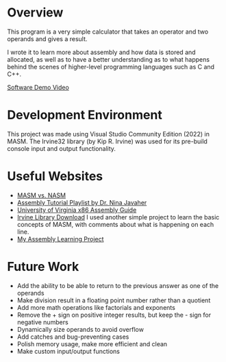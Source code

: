 # Overview

This program is a very simple calculator that takes an operator and two operands and gives a result. 

I wrote it to learn more about assembly and how data is stored and allocated, as well as to have a better understanding as to what happens behind the scenes of higher-level programming languages such as C and C++.

[Software Demo Video](https://youtu.be/03wbhgr9QWM)


# Development Environment

This project was made using Visual Studio Community Edition (2022) in MASM.
The Irvine32 library (by Kip R. Irvine) was used for its pre-build console input and output functionality. 


# Useful Websites

* [MASM vs. NASM](https://www.nasm.us/doc/nasmdoc2.html#section-2.2)
* [Assembly Tutorial Playlist by Dr. Nina Javaher](https://www.youtube.com/playlist?list=PLU6DPNTD99vpzpVA7BhCo-ZGym-bDcjEj)
* [University of Virginia x86 Assembly Guide](https://www.cs.virginia.edu/~evans/cs216/guides/x86.html)
* [Irvine Library Download](https://github.com/meixinchoy/Irvine-library.git)
I used another simple project to learn the basic concepts of MASM, with comments about what is happening on each line.
* [My Assembly Learning Project](https://github.com/JaredWightman/Assembly_Testing.git)


# Future Work

* Add the ability to be able to return to the previous answer as one of the operands
* Make division result in a floating point number rather than a quotient
* Add more math operations like factorials and exponents
* Remove the + sign on positive integer results, but keep the - sign for negative numbers
* Dynamically size operands to avoid overflow
* Add catches and bug-preventing cases
* Polish memory usage, make more efficient and clean
* Make custom input/output functions
